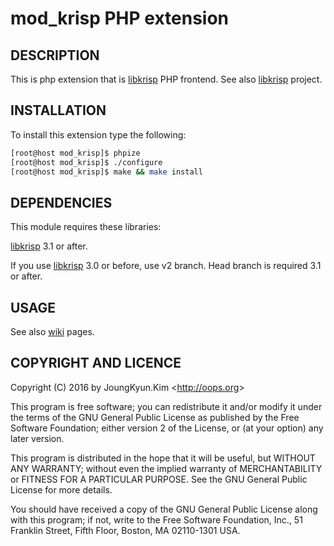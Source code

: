 mod_krisp PHP extension
===

## DESCRIPTION

This is php extension that is [libkrisp](https://github.com/Joungkyun/libkrisp) PHP frontend.
See also [libkrisp](https://github.com/Joungkyun/libkrisp) project.


## INSTALLATION

To install this extension type the following:

```bash
[root@host mod_krisp]$ phpize
[root@host mod_krisp]$ ./configure
[root@host mod_krisp]$ make && make install
```

## DEPENDENCIES

This module requires these libraries:

[libkrisp](https://github.com/Joungkyun/libkrisp) 3.1 or after.

If you use [libkrisp](https://github.com/Joungkyun/libkrisp) 3.0 or before, use v2 branch. Head branch is
required 3.1 or after.

## USAGE

See also [wiki](https://github.com/OOPS-ORG-PHP/mod_krisp/wiki) pages.


## COPYRIGHT AND LICENCE

Copyright (C) 2016 by JoungKyun.Kim &lt;http://oops.org&gt;

This program is free software; you can redistribute it and/or modify
it under the terms of the GNU General Public License as published by
the Free Software Foundation; either version 2 of the License, or
(at your option) any later version.

This program is distributed in the hope that it will be useful,
but WITHOUT ANY WARRANTY; without even the implied warranty of
MERCHANTABILITY or FITNESS FOR A PARTICULAR PURPOSE.  See the
GNU General Public License for more details.

You should have received a copy of the GNU General Public License along
with this program; if not, write to the Free Software Foundation, Inc.,
51 Franklin Street, Fifth Floor, Boston, MA 02110-1301 USA.
